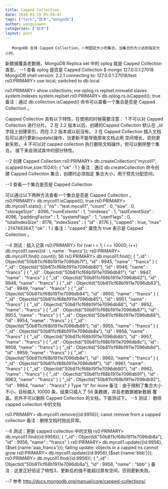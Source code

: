 ```yaml
---
title: Capped Collection
date: 2016-03-15 05:59:47
tags: ["tech","技术","mongodb"]
author: wangxiuwen
categories: ["技术"]
layout: post
---
```


       MongoDB 支持 Capped Collection，一种固定大小的集合，当集合的大小达到指定大小时，
新数据覆盖老数据，MongoDB Replica set 中的 oplog 就是 Capped Collection 类型。
--1 查看 oplog 是否是 Capped Collection
$ mongo 127.0.0.1:27018
MongoDB shell version: 2.2.1
connecting to: 127.0.0.1:27018/test        rs0:PRIMARY> use local;
switched to db local
  
rs0:PRIMARY> show collections;
me
oplog.rs
replset.minvalid
slaves
system.indexes
system.replset
rs0:PRIMARY> db.oplog.rs.isCapped();
true
     备注：通过 db.collection.isCapped() 命令可以查看一个集合是否是 Capped Collection 。

   Capped Collection 具有以下特性，在使用的时候需要注意：
   1 不可以对 Capped Collection 进行分片。
   2 在 2.2 版本以后，创建的Capped Collection 默认在  _id 字段上创建索引，而在 2.2 版本或以前没有。
   3 在 Capped Collection 插入文档后可以进行更新(update)操作，当更新不能导致原来文档占用       空间增长，否则更新失败。
   4 不可以对 capped collection 执行删除文档操作，但可以删除整个集合。
       接下来会测试其中的部分特性。  

--2 创建 Capped Collection
 rs0:PRIMARY> db.createCollection("mycoll1",{capped:true,size:1024});  { "ok" : 1 }   备注：通过 db.createCollection 命令创建 Capped Collection 集合，创建时必须指定             集合大小，用于预先分配空间。

--3 查看一个集合是否是 Capped Collection 
  
   可以通过以下两种方法查看一个集合是否是 Capped Collection 。
rs0:PRIMARY> db.mycoll1.isCapped();
true        rs0:PRIMARY> db.mycoll1.stats();
{
        "ns" : "test.mycoll1",
        "count" : 0,
        "size" : 0,
        "storageSize" : 4096,
        "numExtents" : 1,
        "nindexes" : 1,
        "lastExtentSize" : 4096,
        "paddingFactor" : 1,
        "systemFlags" : 1,
        "userFlags" : 0,
        "totalIndexSize" : 8176,
        "indexSizes" : {
                "_id_" : 8176
        },
        "capped" : true,
        "max" : 2147483647,
        "ok" : 1
}
      备注："capped" 属性为 true 表示是 Capped Collection 。

--4 测试：插入记录
rs0:PRIMARY>  for (var i = 1; i <= 10000; i++) db.mycoll1.save({id : i, name : 'francs'});        rs0:PRIMARY> db.mycoll1.find().count();
56
rs0:PRIMARY> db.mycoll1.find();
{ "_id" : ObjectId("50b811cf68b1911e7096db7f"), "id" : 9945, "name" : "francs" }
{ "_id" : ObjectId("50b811cf68b1911e7096db80"), "id" : 9946, "name" : "francs" }
{ "_id" : ObjectId("50b811cf68b1911e7096db81"), "id" : 9947, "name" : "francs" }
{ "_id" : ObjectId("50b811cf68b1911e7096db82"), "id" : 9948, "name" : "francs" }
{ "_id" : ObjectId("50b811cf68b1911e7096db83"), "id" : 9949, "name" : "francs" }
{ "_id" : ObjectId("50b811cf68b1911e7096db84"), "id" : 9950, "name" : "francs" }
{ "_id" : ObjectId("50b811cf68b1911e7096db85"), "id" : 9951, "name" : "francs" }
{ "_id" : ObjectId("50b811cf68b1911e7096db86"), "id" : 9952, "name" : "francs" }
{ "_id" : ObjectId("50b811cf68b1911e7096db87"), "id" : 9953, "name" : "francs" }
{ "_id" : ObjectId("50b811cf68b1911e7096db88"), "id" : 9954, "name" : "francs" }
{ "_id" : ObjectId("50b811cf68b1911e7096db89"), "id" : 9955, "name" : "francs" }
{ "_id" : ObjectId("50b811cf68b1911e7096db8a"), "id" : 9956, "name" : "francs" }
{ "_id" : ObjectId("50b811cf68b1911e7096db8b"), "id" : 9957, "name" : "francs" }
{ "_id" : ObjectId("50b811cf68b1911e7096db8c"), "id" : 9958, "name" : "francs" }
{ "_id" : ObjectId("50b811cf68b1911e7096db8d"), "id" : 9959, "name" : "francs" }
{ "_id" : ObjectId("50b811cf68b1911e7096db8e"), "id" : 9960, "name" : "francs" }
{ "_id" : ObjectId("50b811cf68b1911e7096db8f"), "id" : 9961, "name" : "francs" }
{ "_id" : ObjectId("50b811cf68b1911e7096db90"), "id" : 9962, "name" : "francs" }
{ "_id" : ObjectId("50b811cf68b1911e7096db91"), "id" : 9963, "name" : "francs" }
{ "_id" : ObjectId("50b811cf68b1911e7096db92"), "id" : 9964, "name" : "francs" }
Type "it" for more
   备注：由于限制了集合大小不小，目标插入 10000 条，结果只插入了 56 条数据，并且老数据被新数据             覆盖。另外不可以删除 Capped Collection 的文档，下面测试下。
--5  测试： 删除 capped collection 中的文档

rs0:PRIMARY> db.mycoll1.remove({id:9956});
canot remove from a capped collection
   备注：删除文档时抛出异常。

--6  测试：更新 capped collection 中的文档
rs0:PRIMARY> db.mycoll1.find({id:9956});
{ "_id" : ObjectId("50b811cf68b1911e7096db8a"), "id" : 9956, "name" : "francs" }        rs0:PRIMARY> db.mycoll1.update({id:9956},{$set:{name:'aaa_francs'}});
failing update: objects in a capped ns cannot grow
rs0:PRIMARY> db.mycoll1.update({id:9956},{$set:{name:'bbb'}});
rs0:PRIMARY> db.mycoll1.find({id:9956});
{ "_id" : ObjectId("50b811cf68b1911e7096db8a"), "id" : 9956, "name" : "bbb" }
      备注：这里正好验证了特性3，更新后的值不能超过原有空间，否则更新失败。


--7 参考
http://docs.mongodb.org/manual/core/capped-collections/